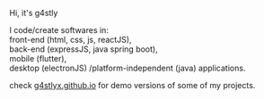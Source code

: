 Hi, it's g4stly

I code/create softwares in: <br>
front-end (html, css, js, reactJS), <br>
back-end (expressJS, java spring boot), <br>
mobile (flutter), <br>
desktop (electronJS) /platform-independent (java) applications.

check <a href="https://g4stlyx.github.io">g4stlyx.github.io</a> for demo versions of some of my projects.



